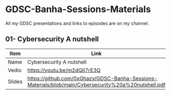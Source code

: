 # GDSC-Banha-Sessions-Materials
All my GDSC presentations and links to episodes are on my channel.


## 01- Cybersecurity A nutshell

| Item | Link|
| ---| ---|
| Name| Cybersecurity A nutshell|
| Vedio | https://youtu.be/m2dQII7rE3Q
| Slides | https://github.com/0xGhazy/GDSC-Banha-Sessions-Materials/blob/main/Cybersecurity%20a%20nutshell.pdf



